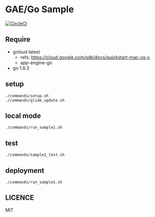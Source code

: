
# GAE/Go Sample

[![CircleCI](https://circleci.com/gh/uryyyyyyy/GAESample/tree/master.svg?style=svg)](https://circleci.com/gh/uryyyyyyy/GAESample/tree/master)

## Require

- gcloud latest
  - refs: https://cloud.google.com/sdk/docs/quickstart-mac-os-x
  - app-engine-go
- go 1.8.3

## setup

```
./commands/setup.sh
./commands/glide_update.sh
```

## local mode

```
./commands/run_sample1.sh
```

## test

```
./commands/sample1_test.sh
```

## deployment

```
./commands/run_sample1.sh
```

## LICENCE

MIT